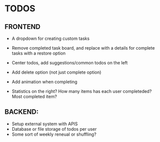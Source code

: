 # TODOS

## FRONTEND
- A dropdown for creating custom tasks
- Remove completed task board, and replace with a details for complete tasks with a restore option
- Center todos, add suggestions/common todos on the left
- Add delete option (not just complete option)
- Add animation when completing

- Statistics on the right? How many items has each user completeded? Most completed item?

## BACKEND:
- Setup external system with APIS
- Database or file storage of todos per user
- Some sort of weekly reneual or shuffling? 